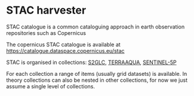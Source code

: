 # STAC harvester

STAC catalogue is a common cataloguing approach in earth observation repositories such as Copernicus

The copernicus STAC catalogue is available at <https://catalogue.dataspace.copernicus.eu/stac>

STAC is organised in collections: [S2GLC](https://catalogue.dataspace.copernicus.eu/stac/collections/S2GLC), [TERRAAQUA](https://catalogue.dataspace.copernicus.eu/stac/collections/TERRAAQUA), [SENTINEL-5P](https://catalogue.dataspace.copernicus.eu/stac/collections/SENTINEL-5P)

For each collection a range of items (usually grid datasets) is available. In theory collections can also be nested in other collections, for now we just assume a single level of collections.



